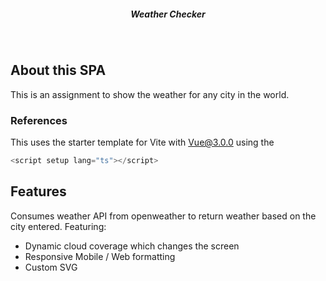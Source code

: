 <h5 align='center'>
<b>Weather Checker</b>
</h5>

<br>

## About this SPA

This is an assignment to show the weather for any city in the world.

### References

This uses the starter template for Vite with Vue@3.0.0 using the

```js
<script setup lang="ts"></script>
```

## Features

Consumes weather API from openweather to return weather based on the city entered.
Featuring:

- Dynamic cloud coverage which changes the screen
- Responsive Mobile / Web formatting
- Custom SVG
